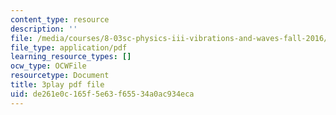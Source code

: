 ```yaml
---
content_type: resource
description: ''
file: /media/courses/8-03sc-physics-iii-vibrations-and-waves-fall-2016/de261e0c165f5e63f65534a0ac934eca_BX4QPdP7fT8.pdf
file_type: application/pdf
learning_resource_types: []
ocw_type: OCWFile
resourcetype: Document
title: 3play pdf file
uid: de261e0c-165f-5e63-f655-34a0ac934eca
---
```

